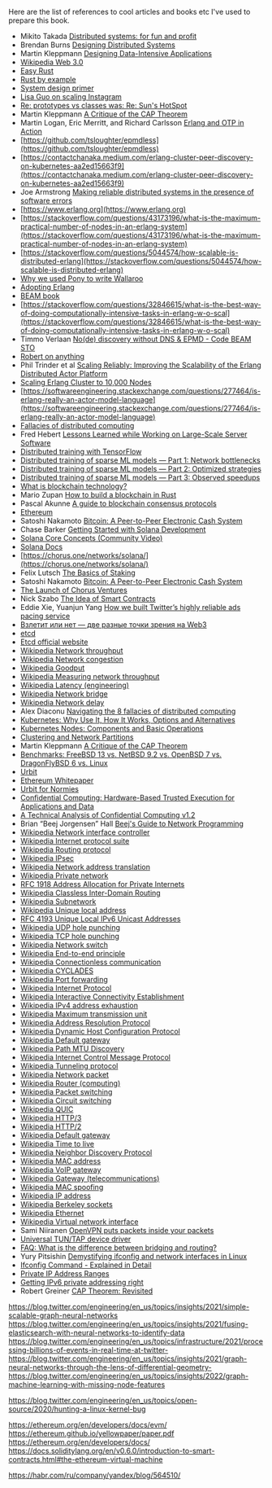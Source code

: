 Here are the list of references to cool articles and books etc I've used to prepare this book.

* Mikito Takada [Distributed systems: for fun and profit](http://book.mixu.net/distsys/)
* Brendan Burns [Designing Distributed Systems](https://azure.microsoft.com/mediahandler/files/resourcefiles/designing-distributed-systems/Designing_Distributed_Systems.pdf)
* Martin Kleppmann [Designing Data-Intensive Applications](https://dataintensive.net/)
* [Wikipedia Web 3.0](https://en.wikipedia.org/wiki/Web3)
* [Easy Rust](https://dhghomon.github.io/easy_rust/)
* [Rust by example](https://doc.rust-lang.org/rust-by-example/)
* [System design primer](https://github.com/donnemartin/system-design-primer)
* [Lisa Guo on scaling Instagram](https://www.youtube.com/watch?v=hnpzNAPiC0E)
* [Re: prototypes vs classes was: Re: Sun's HotSpot](http://wiki.c2.com/?AlanKayOnMessaging)
* Martin Kleppmann [A Critique of the CAP Theorem](https://arxiv.org/pdf/1509.05393.pdf)
*  Martin Logan, Eric Merritt, and Richard Carlsson [Erlang and OTP in Action](https://livebook.manning.com/book/erlang-and-otp-in-action/chapter-8/1)
* [https://github.com/tsloughter/epmdless](https://github.com/tsloughter/epmdless)
* [https://contactchanaka.medium.com/erlang-cluster-peer-discovery-on-kubernetes-aa2ed15663f9](https://contactchanaka.medium.com/erlang-cluster-peer-discovery-on-kubernetes-aa2ed15663f9)
* Joe Armstrong [Making reliable distributed systems in the presence of software errors](https://erlang.org/download/armstrong_thesis_2003.pdf)
* [https://www.erlang.org](https://www.erlang.org)
* [https://stackoverflow.com/questions/43173196/what-is-the-maximum-practical-number-of-nodes-in-an-erlang-system](https://stackoverflow.com/questions/43173196/what-is-the-maximum-practical-number-of-nodes-in-an-erlang-system)
* [https://stackoverflow.com/questions/5044574/how-scalable-is-distributed-erlang](https://stackoverflow.com/questions/5044574/how-scalable-is-distributed-erlang)
* [Why we used Pony to write Wallaroo](https://news.ycombinator.com/item?id=15558051)
* [Adopting Erlang](https://adoptingerlang.org/)
* [BEAM book](https://blog.stenmans.org/theBeamBook/)
* [https://stackoverflow.com/questions/32846615/what-is-the-best-way-of-doing-computationally-intensive-tasks-in-erlang-w-o-scal](https://stackoverflow.com/questions/32846615/what-is-the-best-way-of-doing-computationally-intensive-tasks-in-erlang-w-o-scal)
* Timmo Verlaan [No(de) discovery without DNS & EPMD - Code BEAM STO](https://www.youtube.com/watch?v=F_YUyd_Qdjs)
* [Robert on anything](https://rvirding.blogspot.com/)
* Phil Trinder et al [Scaling Reliably: Improving the Scalability of the Erlang Distributed Actor Platform](https://arxiv.org/pdf/1704.07234.pdf)
* [Scaling Erlang Cluster to 10,000 Nodes](https://www.infoq.com/presentations/erland-scale-10000-nodes/)
* [https://softwareengineering.stackexchange.com/questions/277464/is-erlang-really-an-actor-model-language](https://softwareengineering.stackexchange.com/questions/277464/is-erlang-really-an-actor-model-language)
* [Fallacies of distributed computing](https://en.wikipedia.org/wiki/Fallacies_of_distributed_computing)
* Fred Hebert [Lessons Learned while Working on Large-Scale Server Software](https://ferd.ca/lessons-learned-while-working-on-large-scale-server-software.html)
* [Distributed training with TensorFlow](https://www.tensorflow.org/guide/distributed_training)
* [Distributed training of sparse ML models — Part 1: Network bottlenecks](https://blog.twitter.com/engineering/en_us/topics/insights/2020/distributed-training-of-sparse-machine-learning-models-1)
* [Distributed training of sparse ML models — Part 2: Optimized strategies](https://blog.twitter.com/engineering/en_us/topics/insights/2020/distributed-training-of-sparse-machine-learning-models-2)
* [Distributed training of sparse ML models — Part 3: Observed speedups](https://blog.twitter.com/engineering/en_us/topics/insights/2020/distributed-training-of-sparse-machine-learning-models-3)
* [What is blockchain technology?](https://www.ibm.com/topics/what-is-blockchain)
* Mario Zupan [How to build a blockchain in Rust](https://blog.logrocket.com/how-to-build-a-blockchain-in-rust/)
* Pascal Akunne [A guide to blockchain consensus protocols](https://blog.logrocket.com/guide-blockchain-consensus-protocols/)
* [Ethereum](https://en.wikipedia.org/wiki/Ethereum)
* Satoshi Nakamoto [Bitcoin: A Peer-to-Peer Electronic Cash System](https://bitcoin.org/bitcoin.pdf)
* Chase Barker [Getting Started with Solana Development](https://solana.com/news/getting-started-with-solana-development)
* [Solana Core Concepts (Community Video)](https://www.youtube.com/watch?v=4dNuMXBjpr0)
* [Solana Docs](https://docs.solana.com)
* [https://chorus.one/networks/solana/](https://chorus.one/networks/solana/)
* Felix Lutsch [The Basics of Staking](https://cvj.ch/en/education/basics/the-basics-of-staking/)
* Satoshi Nakamoto [Bitcoin: A Peer-to-Peer Electronic Cash System](https://bitcoin.org/bitcoin.pdf)
* [The Launch of Chorus Ventures](https://medium.com/chorus-one/the-launch-of-chorus-ventures-3b3bee21333)
* Nick Szabo [The Idea of Smart Contracts](https://www.fon.hum.uva.nl/rob/Courses/InformationInSpeech/CDROM/Literature/LOTwinterschool2006/szabo.best.vwh.net/idea.html)
* Eddie Xie, Yuanjun Yang [How we built Twitter’s highly reliable ads pacing service](https://blog.twitter.com/engineering/en_us/topics/infrastructure/2021/how-we-built-twitter-s-highly-reliable-ads-pacing-service)
* [Взлетит или нет — две разные точки зрения на Web3](https://habr.com/ru/company/vasexperts/blog/670964/)
* [etcd](https://www.ibm.com/cloud/learn/etcd)
* [Etcd official website](https://etcd.io/)
* [Wikipedia Network throughput](https://en.wikipedia.org/wiki/Network_throughput)
* [Wikipedia Network congestion](https://en.wikipedia.org/wiki/Network_congestion)
* [Wikipedia Goodput](https://en.wikipedia.org/wiki/Goodput)
* [Wikipedia Measuring network throughput](https://en.wikipedia.org/wiki/Measuring_network_throughput)
* [Wikipedia Latency (engineering)](https://en.wikipedia.org/wiki/Latency_(engineering))
* [Wikipedia Network bridge](https://en.wikipedia.org/wiki/Network_bridge)
* [Wikipedia Network delay](https://en.wikipedia.org/wiki/Network_delay)
* Alex Diaconu [Navigating the 8 fallacies of distributed computing](https://ably.com/blog/8-fallacies-of-distributed-computing)
* [Kubernetes: Why Use It, How It Works, Options and Alternatives](https://www.aquasec.com/cloud-native-academy/kubernetes-101/kubernetes-complete-guide/)
* [Kubernetes Nodes: Components and Basic Operations](https://www.aquasec.com/cloud-native-academy/kubernetes-101/kubernetes-nodes/)
* [Clustering and Network Partitions](https://www.rabbitmq.com/partitions.html)
* Martin Kleppmann [A Critique of the CAP Theorem](https://arxiv.org/abs/1509.05393)
* [Benchmarks: FreeBSD 13 vs. NetBSD 9.2 vs. OpenBSD 7 vs. DragonFlyBSD 6 vs. Linux](https://www.phoronix.com/scan.php?page=article&item=bsd-linux-eo2021&num=1)
* [Urbit](https://urbit.org)
* [Ethereum Whitepaper](https://ethereum.org/en/whitepaper/)
* [Urbit for Normies](https://urbit.org/blog/urbit-for-normies)
* [Confidential Computing: Hardware-Based Trusted Execution for Applications and Data](https://confidentialcomputing.io/whitepaper-01-latest/)
* [A Technical Analysis of Confidential Computing v1.2](https://confidentialcomputing.io/wp-content/uploads/sites/85/2022/01/CCC-A-Technical-Analysis-of-Confidential-Computing-v1.2.pdf)
* Brian “Beej Jorgensen” Hall [Beej's Guide to Network Programming](https://beej.us/guide/bgnet/html/)
* [Wikipedia Network interface controller](https://en.wikipedia.org/wiki/Network_interface_controller)
* [Wikipedia Internet protocol suite](https://en.wikipedia.org/wiki/Internet_protocol_suite)
* [Wikipedia Routing protocol](https://en.wikipedia.org/wiki/Routing_protocol)
* [Wikipedia IPsec](https://en.wikipedia.org/wiki/IPsec)
* [Wikipedia Network address translation](https://en.wikipedia.org/wiki/Network_address_translation)
* [Wikipedia Private network](https://en.wikipedia.org/wiki/Private_network)
* [RFC 1918 Address Allocation for Private Internets](https://datatracker.ietf.org/doc/html/rfc1918)
* [Wikipedia Classless Inter-Domain Routing](https://en.wikipedia.org/wiki/Classless_Inter-Domain_Routing)
* [Wikipedia Subnetwork](https://en.wikipedia.org/wiki/Subnetwork)
* [Wikipedia Unique local address](https://en.wikipedia.org/wiki/Unique_local_address)
* [RFC 4193 Unique Local IPv6 Unicast Addresses](https://datatracker.ietf.org/doc/html/rfc4193)
* [Wikipedia UDP hole punching](https://en.wikipedia.org/wiki/UDP_hole_punching)
* [Wikipedia TCP hole punching](https://en.wikipedia.org/wiki/TCP_hole_punching)
* [Wikipedia Network switch](https://en.wikipedia.org/wiki/Network_switch)
* [Wikipedia End-to-end principle](https://en.wikipedia.org/wiki/End-to-end_principle)
* [Wikipedia Connectionless communication](https://en.wikipedia.org/wiki/Connectionless_communication)
* [Wikipedia CYCLADES](https://en.wikipedia.org/wiki/CYCLADES)
* [Wikipedia Port forwarding](https://en.wikipedia.org/wiki/Port_forwarding)
* [Wikipedia Internet Protocol](https://en.wikipedia.org/wiki/Internet_Protocol)
* [Wikipedia Interactive Connectivity Establishment](https://en.wikipedia.org/wiki/Interactive_Connectivity_Establishment)
* [Wikipedia IPv4 address exhaustion](https://en.wikipedia.org/wiki/IPv4_address_exhaustion)
* [Wikipedia Maximum transmission unit](https://en.wikipedia.org/wiki/Maximum_transmission_unit)
* [Wikipedia Address Resolution Protocol](https://en.wikipedia.org/wiki/Address_Resolution_Protocol)
* [Wikipedia Dynamic Host Configuration Protocol](https://en.wikipedia.org/wiki/Dynamic_Host_Configuration_Protocol)
* [Wikipedia Default gateway](https://en.wikipedia.org/wiki/Default_gateway)
* [Wikipedia Path MTU Discovery](https://en.wikipedia.org/wiki/Path_MTU_Discovery)
* [Wikipedia Internet Control Message Protocol](https://en.wikipedia.org/wiki/Internet_Control_Message_Protocol)
* [Wikipedia Tunneling protocol](https://en.wikipedia.org/wiki/Tunneling_protocol)
* [Wikipedia Network packet](https://en.wikipedia.org/wiki/Network_packet)
* [Wikipedia Router (computing)](https://en.wikipedia.org/wiki/Router_(computing))
* [Wikipedia Packet switching](https://en.wikipedia.org/wiki/Packet_switching)
* [Wikipedia Circuit switching](https://en.wikipedia.org/wiki/Circuit_switching)
* [Wikipedia QUIC](https://en.wikipedia.org/wiki/QUIC)
* [Wikipedia HTTP/3](https://en.wikipedia.org/wiki/HTTP/3)
* [Wikipedia HTTP/2](https://en.wikipedia.org/wiki/HTTP/2)
* [Wikipedia Default gateway](https://en.wikipedia.org/wiki/Default_gateway)
* [Wikipedia Time to live](https://en.wikipedia.org/wiki/Time_to_live)
* [Wikipedia Neighbor Discovery Protocol](https://en.wikipedia.org/wiki/Neighbor_Discovery_Protocol)
* [Wikipedia MAC address](https://en.wikipedia.org/wiki/MAC_address)
* [Wikipedia VoIP gateway](https://en.wikipedia.org/wiki/VoIP_gateway)
* [Wikipedia Gateway (telecommunications)](https://en.wikipedia.org/wiki/Gateway_(telecommunications))
* [Wikipedia MAC spoofing](https://en.wikipedia.org/wiki/MAC_spoofing)
* [Wikipedia IP address](https://en.wikipedia.org/wiki/IP_address)
* [Wikipedia Berkeley sockets](https://en.wikipedia.org/wiki/Berkeley_sockets)
* [Wikipedia Ethernet](https://en.wikipedia.org/wiki/Ethernet)
* [Wikipedia Virtual network interface](https://en.wikipedia.org/wiki/Virtual_network_interface)
* Sami Niiranen [OpenVPN puts packets inside your packets](http://www.saminiir.com/openvpn-puts-packets-inside-your-packets/)
* [Universal TUN/TAP device driver](https://www.kernel.org/doc/Documentation/networking/tuntap.txt)
* [FAQ: What is the difference between bridging and routing?](https://community.openvpn.net/openvpn/wiki/309-what-is-the-difference-between-bridging-and-routing)
* Yury Pitsishin [Demystifying ifconfig and network interfaces in Linux](https://codewithyury.com/demystifying-ifconfig-and-network-interfaces-in-linux/)
* [Ifconfig Command - Explained in Detail](http://www.aboutlinux.info/2006/11/ifconfig-dissected-and-demystified.html)
* [Private IP Address Ranges](https://docs.microfocus.com/NNMi/10.30/Content/Administer/NNMi_Deployment/Advanced_Configurations/Private_IP_Address_Range.htm)
* [Getting IPv6 private addressing right](https://blog.apnic.net/2020/05/20/getting-ipv6-private-addressing-right/)
* Robert Greiner [CAP Theorem: Revisited](https://robertgreiner.com/cap-theorem-revisited/)

https://blog.twitter.com/engineering/en_us/topics/insights/2021/simple-scalable-graph-neural-networks
https://blog.twitter.com/engineering/en_us/topics/insights/2021/fusing-elasticsearch-with-neural-networks-to-identify-data
https://blog.twitter.com/engineering/en_us/topics/infrastructure/2021/processing-billions-of-events-in-real-time-at-twitter-
https://blog.twitter.com/engineering/en_us/topics/insights/2021/graph-neural-networks-through-the-lens-of-differential-geometry-
https://blog.twitter.com/engineering/en_us/topics/insights/2022/graph-machine-learning-with-missing-node-features

https://blog.twitter.com/engineering/en_us/topics/open-source/2020/hunting-a-linux-kernel-bug

https://ethereum.org/en/developers/docs/evm/
https://ethereum.github.io/yellowpaper/paper.pdf
https://ethereum.org/en/developers/docs/
https://docs.soliditylang.org/en/v0.6.0/introduction-to-smart-contracts.html#the-ethereum-virtual-machine

https://habr.com/ru/company/yandex/blog/564510/

